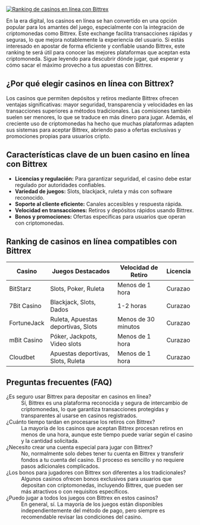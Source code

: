 [![Ranking de casinos en línea con Bittrex](https://123-caf.pages.dev/gitsignup.png)](https://vrmoo.ru/Bt82HjjY)

<p>En la era digital, los casinos en línea se han convertido en una opción popular para los amantes del juego, especialmente con la integración de criptomonedas como Bittrex. Este exchange facilita transacciones rápidas y seguras, lo que mejora notablemente la experiencia del usuario. Si estás interesado en apostar de forma eficiente y confiable usando Bittrex, este ranking te será útil para conocer las mejores plataformas que aceptan esta criptomoneda. Sigue leyendo para descubrir dónde jugar, qué esperar y cómo sacar el máximo provecho a tus apuestas con Bittrex.</p>  <h2>¿Por qué elegir casinos en línea con Bittrex?</h2> <p>Los casinos que permiten depósitos y retiros mediante Bittrex ofrecen ventajas significativas: mayor seguridad, transparencia y velocidades en las transacciones superiores a métodos tradicionales. Las comisiones también suelen ser menores, lo que se traduce en más dinero para jugar. Además, el creciente uso de criptomonedas ha hecho que muchas plataformas adapten sus sistemas para aceptar Bittrex, abriendo paso a ofertas exclusivas y promociones propias para usuarios cripto.</p>  <h2>Características clave de un buen casino en línea con Bittrex</h2> <ul>   <li><strong>Licencias y regulación:</strong> Para garantizar seguridad, el casino debe estar regulado por autoridades confiables.</li>   <li><strong>Variedad de juegos:</strong> Slots, blackjack, ruleta y más con software reconocido.</li>   <li><strong>Soporte al cliente eficiente:</strong> Canales accesibles y respuesta rápida.</li>   <li><strong>Velocidad en transacciones:</strong> Retiros y depósitos rápidos usando Bittrex.</li>   <li><strong>Bonos y promociones:</strong> Ofertas específicas para usuarios que operan con criptomonedas.</li> </ul>  <h2>Ranking de casinos en línea compatibles con Bittrex</h2> <table>   <thead>     <tr>       <th>Casino</th>       <th>Juegos Destacados</th>       <th>Velocidad de Retiro</th>       <th>Licencia</th>     </tr>   </thead>   <tbody>     <tr>       <td>BitStarz</td>       <td>Slots, Poker, Ruleta</td>       <td>Menos de 1 hora</td>       <td>Curazao</td>     </tr>     <tr>       <td>7Bit Casino</td>       <td>Blackjack, Slots, Dados</td>       <td>1-2 horas</td>       <td>Curazao</td>     </tr>     <tr>       <td>FortuneJack</td>       <td>Ruleta, Apuestas deportivas, Slots</td>       <td>Menos de 30 minutos</td>       <td>Curazao</td>     </tr>     <tr>       <td>mBit Casino</td>       <td>Póker, Jackpots, Video slots</td>       <td>Menos de 1 hora</td>       <td>Curazao</td>     </tr>     <tr>       <td>Cloudbet</td>       <td>Apuestas deportivas, Slots, Ruleta</td>       <td>Menos de 1 hora</td>       <td>Curazao</td>     </tr>   </tbody> </table>  <h2>Preguntas frecuentes (FAQ)</h2> <dl>   <dt>¿Es seguro usar Bittrex para depositar en casinos en línea?</dt>   <dd>Sí, Bittrex es una plataforma reconocida y segura de intercambio de criptomonedas, lo que garantiza transacciones protegidas y transparentes al usarse en casinos registrados.</dd>      <dt>¿Cuánto tiempo tardan en procesarse los retiros con Bittrex?</dt>   <dd>La mayoría de los casinos que aceptan Bittrex procesan retiros en menos de una hora, aunque este tiempo puede variar según el casino y la cantidad solicitada.</dd>      <dt>¿Necesito crear una cuenta especial para jugar con Bittrex?</dt>   <dd>No, normalmente solo debes tener tu cuenta en Bittrex y transferir fondos a tu cuenta del casino. El proceso es sencillo y no requiere pasos adicionales complicados.</dd>      <dt>¿Los bonos para jugadores con Bittrex son diferentes a los tradicionales?</dt>   <dd>Algunos casinos ofrecen bonos exclusivos para usuarios que depositan con criptomonedas, incluyendo Bittrex, que pueden ser más atractivos o con requisitos específicos.</dd>      <dt>¿Puedo jugar a todos los juegos con Bittrex en estos casinos?</dt>   <dd>En general, sí. La mayoría de los juegos están disponibles independientemente del método de pago, pero siempre es recomendable revisar las condiciones del casino.</dd> </dl>